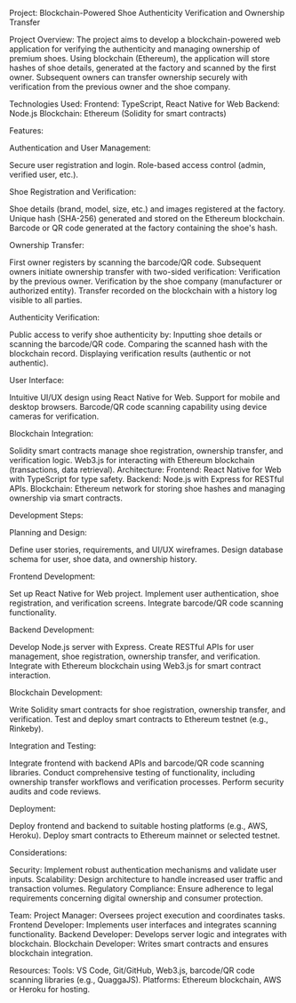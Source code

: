 Project: Blockchain-Powered Shoe Authenticity Verification and Ownership Transfer

Project Overview:
The project aims to develop a blockchain-powered web application for verifying the authenticity and managing ownership of premium shoes. Using blockchain (Ethereum), the application will store hashes of shoe details, generated at the factory and scanned by the first owner. Subsequent owners can transfer ownership securely with verification from the previous owner and the shoe company.

Technologies Used:
Frontend: TypeScript, React Native for Web
Backend: Node.js
Blockchain: Ethereum (Solidity for smart contracts)

Features:

Authentication and User Management:

Secure user registration and login.
Role-based access control (admin, verified user, etc.).


Shoe Registration and Verification:

Shoe details (brand, model, size, etc.) and images registered at the factory.
Unique hash (SHA-256) generated and stored on the Ethereum blockchain.
Barcode or QR code generated at the factory containing the shoe's hash.


Ownership Transfer:

First owner registers by scanning the barcode/QR code.
Subsequent owners initiate ownership transfer with two-sided verification:
Verification by the previous owner.
Verification by the shoe company (manufacturer or authorized entity).
Transfer recorded on the blockchain with a history log visible to all parties.


Authenticity Verification:

Public access to verify shoe authenticity by:
Inputting shoe details or scanning the barcode/QR code.
Comparing the scanned hash with the blockchain record.
Displaying verification results (authentic or not authentic).

User Interface:

Intuitive UI/UX design using React Native for Web.
Support for mobile and desktop browsers.
Barcode/QR code scanning capability using device cameras for verification.


Blockchain Integration:

Solidity smart contracts manage shoe registration, ownership transfer, and verification logic.
Web3.js for interacting with Ethereum blockchain (transactions, data retrieval).
Architecture:
Frontend: React Native for Web with TypeScript for type safety.
Backend: Node.js with Express for RESTful APIs.
Blockchain: Ethereum network for storing shoe hashes and managing ownership via smart contracts.


Development Steps:

Planning and Design:

Define user stories, requirements, and UI/UX wireframes.
Design database schema for user, shoe data, and ownership history.


Frontend Development:

Set up React Native for Web project.
Implement user authentication, shoe registration, and verification screens.
Integrate barcode/QR code scanning functionality.


Backend Development:

Develop Node.js server with Express.
Create RESTful APIs for user management, shoe registration, ownership transfer, and verification.
Integrate with Ethereum blockchain using Web3.js for smart contract interaction.


Blockchain Development:

Write Solidity smart contracts for shoe registration, ownership transfer, and verification.
Test and deploy smart contracts to Ethereum testnet (e.g., Rinkeby).


Integration and Testing:

Integrate frontend with backend APIs and barcode/QR code scanning libraries.
Conduct comprehensive testing of functionality, including ownership transfer workflows and verification processes.
Perform security audits and code reviews.


Deployment:

Deploy frontend and backend to suitable hosting platforms (e.g., AWS, Heroku).
Deploy smart contracts to Ethereum mainnet or selected testnet.


Considerations:

Security: Implement robust authentication mechanisms and validate user inputs.
Scalability: Design architecture to handle increased user traffic and transaction volumes.
Regulatory Compliance: Ensure adherence to legal requirements concerning digital ownership and consumer protection.



Team:
Project Manager: Oversees project execution and coordinates tasks.
Frontend Developer: Implements user interfaces and integrates scanning functionality.
Backend Developer: Develops server logic and integrates with blockchain.
Blockchain Developer: Writes smart contracts and ensures blockchain integration.

Resources:
Tools: VS Code, Git/GitHub, Web3.js, barcode/QR code scanning libraries (e.g., QuaggaJS).
Platforms: Ethereum blockchain, AWS or Heroku for hosting.
